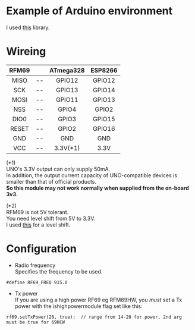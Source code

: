 # Example of Arduino environment
I used [this](https://github.com/adafruit/RadioHead) library.   

# Wireing   
|RFM69||ATmega328|ESP8266|
|:-:|:-:|:-:|:-:|
|MISO|--|GPIO12|GPIO12|
|SCK|--|GPIO13|GPIO14|
|MOSI|--|GPIO11|GPIO13|
|NSS|--|GPIO4|GPIO2|
|DIO0|--|GPIO3|GPIO15|
|RESET|--|GPIO2|GPIO16|
|GND|--|GND|GND|
|VCC|--|3.3V(*1)|3.3V|

(*1)   
UNO's 3.3V output can only supply 50mA.   
In addition, the output current capacity of UNO-compatible devices is smaller than that of official products.   
__So this module may not work normally when supplied from the on-board 3v3.__   

(*2)    
RFM69 is not 5V tolerant.   
You need level shift from 5V to 3.3V.   
I used [this](https://www.ti.com/lit/ds/symlink/txs0108e.pdf?ts=1647593549503) for a level shift.   

# Configuration

- Radio frequency   
 Specifies the frequency to be used.
```
#define RF69_FREQ 915.0
```

- Tx power   
 If you are using a high power RF69 eg RFM69HW, you *must* set a Tx power with the ishighpowermodule flag set like this:
```
rf69.setTxPower(20, true);  // range from 14-20 for power, 2nd arg must be true for 69HCW
```

